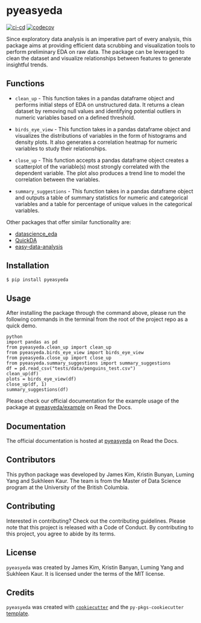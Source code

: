# pyeasyeda

[![ci-cd](https://github.com/UBC-MDS/pyeasyeda/actions/workflows/ci-cd.yml/badge.svg)](https://github.com/UBC-MDS/pyeasyeda/actions/workflows/ci-cd.yml) [![codecov](https://codecov.io/gh/UBC-MDS/pyeasyeda/branch/main/graph/badge.svg?token=vaOyqFqkor)](https://codecov.io/gh/UBC-MDS/pyeasyeda)

Since exploratory data analysis is an imperative part of every analysis, this package aims at providing efficient data scrubbing and visualization tools to perform preliminary EDA on raw data. The package can be leveraged to clean the dataset and visualize relationships between features to generate insightful trends.

## Functions

-   `clean_up` - This function takes in a pandas dataframe object and performs initial steps of EDA on unstructured data. It returns a clean dataset by removing null values and identifying potential outliers in numeric variables based on a defined threshold.

-   `birds_eye_view` - This function takes in a pandas dataframe object and visualizes the distributions of variables in the form of histograms and density plots. It also generates a correlation heatmap for numeric variables to study their relationships.

-   `close_up` - This function accepts a pandas dataframe object creates a scatterplot of the variable(s) most strongly correlated with the dependent variable. The plot also produces a trend line to model the correlation between the variables.

-   `summary_suggestions` - This function takes in a pandas dataframe object and outputs a table of summary statistics for numeric and categorical variables and a table for percentage of unique values in the categorical variables.

Other packages that offer similar functionality are:
- [datascience_eda](https://github.com/UBC-MDS/datascience_eda)
- [QuickDA](https://github.com/sid-the-coder/QuickDA)
- [easy-data-analysis](https://github.com/jschnab/easy-data-analysis)

## Installation

```bash
$ pip install pyeasyeda
```

## Usage
After installing the package through the command above, please run the following commands in the terminal from the root of the project repo as a quick demo. 
```
python
import pandas as pd
from pyeasyeda.clean_up import clean_up
from pyeasyeda.birds_eye_view import birds_eye_view
from pyeasyeda.close_up import close_up
from pyeasyeda.summary_suggestions import summary_suggestions
df = pd.read_csv("tests/data/penguins_test.csv")
clean_up(df)
plots = birds_eye_view(df)
close_up(df, 1)
summary_suggestions(df)

```
Please check our official documentation for the example usage of the package at [pyeasyeda/example](https://pyeasyeda.readthedocs.io/en/latest/example.html) on Read the Docs.

## Documentation
The official documentation is hosted at [pyeasyeda](https://pyeasyeda.readthedocs.io/en/latest/) on Read the Docs.

## Contributors
This python package was developed by James Kim, Kristin Bunyan, Luming Yang and Sukhleen Kaur. The team is from the Master of Data Science program at the University of the British Columbia.

## Contributing

Interested in contributing? Check out the contributing guidelines. Please note that this project is released with a Code of Conduct. By contributing to this project, you agree to abide by its terms.

## License

`pyeasyeda` was created by James Kim, Kristin Banyan, Luming Yang and Sukhleen Kaur. It is licensed under the terms of the MIT license.

## Credits

`pyeasyeda` was created with [`cookiecutter`](https://cookiecutter.readthedocs.io/en/latest/) and the `py-pkgs-cookiecutter` [template](https://github.com/py-pkgs/py-pkgs-cookiecutter).
